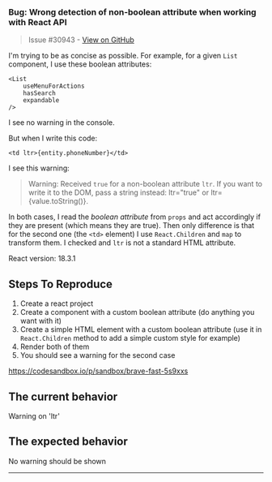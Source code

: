### Bug: Wrong detection of non-boolean attribute when working with React API

> Issue #30943 - [View on GitHub](https://github.com/facebook/react/issues/30943)

I'm trying to be as concise as possible. For example, for a given `List` component, I use these boolean attributes:

```
<List
    useMenuForActions
    hasSearch
    expandable
/>
```

I see no warning in the console.

But when I write this code:

```
<td ltr>{entity.phoneNumber}</td>
```

I see this warning:

> Warning: Received `true` for a non-boolean attribute `ltr`.
> If you want to write it to the DOM, pass a string instead: ltr="true" or ltr={value.toString()}.

In both cases, I read the *boolean attribute* from `props` and act accordingly if they are present (which means they are true).
Then only difference is that for the second one (the `<td>` element) I use `React.Children` and `map` to transform them.
I checked and `ltr` is not a standard HTML attribute.

React version: 18.3.1

## Steps To Reproduce

1. Create a react project
2. Create a component with a custom boolean attribute (do anything you want with it)
3. Create a simple HTML element with a custom boolean attribute (use it in `React.Children` method to add a simple custom style for example)
4. Render both of them
5. You should see a warning for the second case

https://codesandbox.io/p/sandbox/brave-fast-5s9xxs

## The current behavior
Warning on 'ltr'

## The expected behavior
No warning should be shown

---

